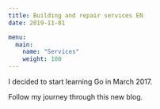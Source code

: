```yaml
---
title: Building and repair services EN
date: 2019-11-01

menu:
  main:
    name: "Services"
    weight: 100
---
```


I decided to start learning Go in March 2017.

Follow my journey through this new blog.